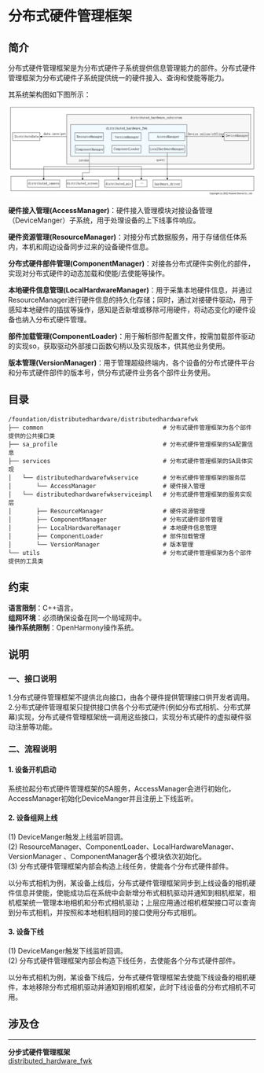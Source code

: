 # **分布式硬件管理框架**

## **简介**

分布式硬件管理框架是为分布式硬件子系统提供信息管理能力的部件。分布式硬件管理框架为分布式硬件子系统提供统一的硬件接入、查询和使能等能力。

其系统架构图如下图所示：

![](figures/distributedhardwarefwk_arch.png)

**硬件接入管理(AccessManager)**：硬件接入管理模块对接设备管理（DeviceManger）子系统，用于处理设备的上下线事件响应。

**硬件资源管理(ResourceManager)**：对接分布式数据服务，用于存储信任体系内，本机和周边设备同步过来的设备硬件信息。

**分布式硬件部件管理(ComponentManager)**：对接各分布式硬件实例化的部件，实现对分布式硬件的动态加载和使能/去使能等操作。

**本地硬件信息管理(LocalHardwareManager)**：用于采集本地硬件信息，并通过ResourceManager进行硬件信息的持久化存储；同时，通过对接硬件驱动，用于感知本地硬件的插拔等操作，感知是否新增或移除可用硬件，将动态变化的硬件设备也纳入分布式硬件管理。

**部件加载管理(ComponentLoader)**：用于解析部件配置文件，按需加载部件驱动的实现so，获取驱动外部接口函数句柄以及实现版本，供其他业务使用。

**版本管理(VersionManager)**：用于管理超级终端内，各个设备的分布式硬件平台和分布式硬件部件的版本号，供分布式硬件业务各个部件业务使用。

## **目录**

```
/foundation/distributedhardware/distributedhardwarefwk
├── common                                  # 分布式硬件管理框架为各个部件提供的公共接口类
├── sa_profile                              # 分布式硬件管理框架的SA配置信息
├── services                                # 分布式硬件管理框架的SA具体实现
│   └── distributedhardwarefwkservice       # 分布式硬件管理框架的服务层
│       └── AccessManager                   # 硬件接入管理
│   └── distributedhardwarefwkserviceimpl   # 分布式硬件管理框架的服务实现层
│       ├── ResourceManager                 # 硬件资源管理
│       ├── ComponentManager                # 分布式硬件部件管理
│       ├── LocalHardwareManager            # 本地硬件信息管理
│       ├── ComponentLoader                 # 部件加载管理
│       └── VersionManager                  # 版本管理
└── utils                                   # 分布式硬件管理框架为各个部件提供的工具类
```

## **约束**
**语言限制**：C++语言。  
**组网环境**：必须确保设备在同一个局域网中。  
**操作系统限制**：OpenHarmony操作系统。  

## **说明**
### **一、接口说明**
1.分布式硬件管理框架不提供北向接口，由各个硬件提供管理接口供开发者调用。  
2.分布式硬件管理框架只提供接口供各个分布式硬件(例如分布式相机、分布式屏幕)实现，分布式硬件管理框架统一调用这些接口，实现分布式硬件的虚拟硬件驱动注册等功能。

### **二、流程说明**
#### **1. 设备开机启动**
系统拉起分布式硬件管理框架的SA服务，AccessManager会进行初始化，AccessManager初始化DeviceManger并且注册上下线监听。

#### **2. 设备组网上线**
(1) DeviceManger触发上线监听回调。  
(2) ResourceManager、ComponentLoader、LocalHardwareManager、VersionManager 、ComponentManager各个模块依次初始化。  
(3) 分布式硬件管理框架内部会构造上线任务，使能各个分布式硬件部件。

以分布式相机为例，某设备上线后，分布式硬件管理框架同步到上线设备的相机硬件信息并使能，使能成功后在系统中会新增分布式相机驱动并通知到相机框架，相机框架统一管理本地相机和分布式相机驱动；上层应用通过相机框架接口可以查询到分布式相机，并按照和本地相机相同的接口使用分布式相机。

#### **3. 设备下线**
(1) DeviceManger触发下线监听回调。  
(2) 分布式硬件管理框架内部会构造下线任务，去使能各个分布式硬件部件。

以分布式相机为例，某设备下线后，分布式硬件管理框架去使能下线设备的相机硬件，本地移除分布式相机驱动并通知到相机框架，此时下线设备的分布式相机不可用。

## **涉及仓**
****
**分步式硬件管理框架**  
[distributed_hardware_fwk](https://gitee.com/openharmony/distributed_hardware_fwk)


